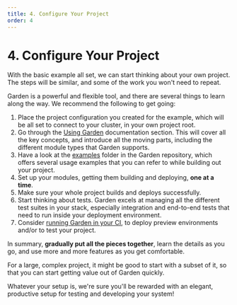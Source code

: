 ```yaml
---
title: 4. Configure Your Project
order: 4
---
```


# 4. Configure Your Project

With the basic example all set, we can start thinking about your own project. The steps will be similar, and some of the work you won't need to repeat.

Garden is a powerful and flexible tool, and there are several things to learn along the way. We recommend the following to get going:

1. Place the project configuration you created for the example, which will be all set to connect to your cluster, in your own project root.
2. Go through the [Using Garden](../../using-garden/README.md) documentation section. This will cover all the key concepts, and introduce all the moving parts, including the different module types that Garden supports.
3. Have a look at the [examples](https://github.com/garden-io/garden/tree/0.12.67/examples) folder in the Garden repository, which offers several usage examples that you can refer to while building out your project.
4. Set up your modules, getting them building and deploying, **one at a time**.
5. Make sure your whole project builds and deploys successfully.
6. Start thinking about tests. Garden excels at managing all the different test suites in your stack, especially integration and end-to-end tests that need to run inside your deployment environment.
7. Consider [running Garden in your CI](../../guides/using-garden-in-ci.md), to deploy preview environments and/or to test your project.

In summary, **gradually put all the pieces together**, learn the details as you go, and use more and more features as you get comfortable.

For a large, complex project, it might be good to start with a subset of it, so that you can start getting value out of Garden quickly.

Whatever your setup is, we're sure you'll be rewarded with an elegant, productive setup for testing and developing your system!
